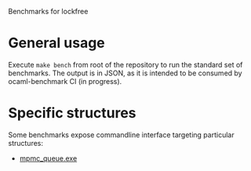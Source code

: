 Benchmarks for lockfree

# General usage

Execute `make bench` from root of the repository to run the standard set of
benchmarks. The output is in JSON, as it is intended to be consumed by
ocaml-benchmark CI (in progress).

# Specific structures

Some benchmarks expose commandline interface targeting particular structures:

- [mpmc_queue.exe](mpmc_queue_cmd.ml)
